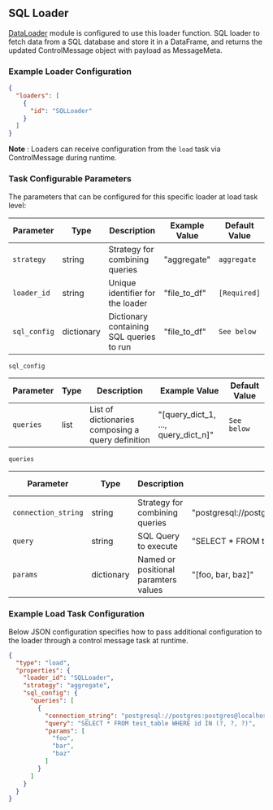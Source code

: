 <!--
SPDX-FileCopyrightText: Copyright (c) 2022-2023, NVIDIA CORPORATION & AFFILIATES. All rights reserved.
SPDX-License-Identifier: Apache-2.0

Licensed under the Apache License, Version 2.0 (the "License");
you may not use this file except in compliance with the License.
You may obtain a copy of the License at

http://www.apache.org/licenses/LICENSE-2.0

Unless required by applicable law or agreed to in writing, software
distributed under the License is distributed on an "AS IS" BASIS,
WITHOUT WARRANTIES OR CONDITIONS OF ANY KIND, either express or implied.
See the License for the specific language governing permissions and
limitations under the License.
-->

## SQL Loader

[DataLoader](./../../modules/core/data_loader.md) module is configured to use this loader function. SQL loader to
fetch data from a SQL database and store it in a DataFrame, and returns the updated ControlMessage object with payload
as MessageMeta.

### Example Loader Configuration

```json
{
  "loaders": [
    {
      "id": "SQLLoader"
    }
  ]
}
```

**Note** :  Loaders can receive configuration from the `load` task via ControlMessage during runtime.

### Task Configurable Parameters

The parameters that can be configured for this specific loader at load task level:

| Parameter    | Type       | Description                              | Example Value      | Default Value |
|--------------|------------|------------------------------------------|--------------------|---------------|
| `strategy`   | string     | Strategy for combining queries           | "aggregate"      	 | `aggregate`   |
| `loader_id`  | string     | Unique identifier for the loader         | "file_to_df"       | `[Required]`  |
| `sql_config` | dictionary | Dictionary containing SQL queries to run | "file_to_df"       | `See below`   |

`sql_config`

| Parameter | Type | Description                                       | Example Value                              | Default Value |
|-----------|------|---------------------------------------------------|--------------------------------------------|---------------|
| `queries` | list | List of dictionaries composing a query definition | "[query_dict_1, ..., query_dict_n]"      	 | `See below`   |

`queries`

| Parameter           | Type       | Description                          | Example Value                                                   | Default Value |
|---------------------|------------|--------------------------------------|-----------------------------------------------------------------|---------------|
| `connection_string` | string     | Strategy for combining queries       | "postgresql://postgres:postgres@localhost:5432/postgres"      	 | `[required]`  |
| `query`             | string     | SQL Query to execute                 | "SELECT * FROM test_table WHERE id IN (?, ?, ?)"                | `[Required]`  |
| `params`            | dictionary | Named or positional paramters values | "[foo, bar, baz]"                                               | `-`           |

### Example Load Task Configuration

Below JSON configuration specifies how to pass additional configuration to the loader through a control message task at
runtime.

```json
{
  "type": "load",
  "properties": {
    "loader_id": "SQLLoader",
    "strategy": "aggregate",
    "sql_config": {
      "queries": [
        {
          "connection_string": "postgresql://postgres:postgres@localhost:5431/postgres",
          "query": "SELECT * FROM test_table WHERE id IN (?, ?, ?)",
          "params": [
            "foo",
            "bar",
            "baz"
          ]
        }
      ]
    }
  }
}
```
